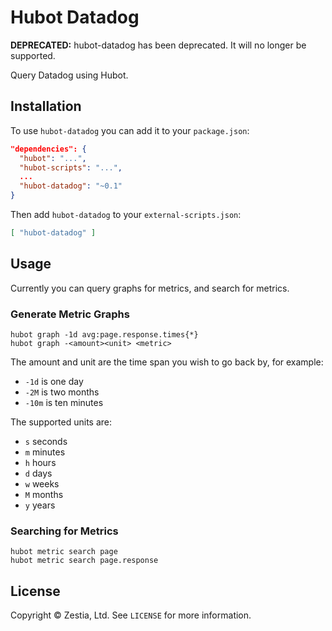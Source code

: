 # Hubot Datadog

**DEPRECATED:** hubot-datadog has been deprecated. It will no longer be supported.

Query Datadog using Hubot.

## Installation

To use `hubot-datadog` you can add it to your `package.json`:

```json
"dependencies": {
  "hubot": "...",
  "hubot-scripts": "...",
  ...
  "hubot-datadog": "~0.1"
}
```

Then add `hubot-datadog` to your `external-scripts.json`:

```json
[ "hubot-datadog" ]
```

## Usage

Currently you can query graphs for metrics, and search for metrics.

### Generate Metric Graphs

    hubot graph -1d avg:page.response.times{*}
    hubot graph -<amount><unit> <metric>

The amount and unit are the time span you wish to go back by, for example:

  * `-1d` is one day
  * `-2M` is two months
  * `-10m` is ten minutes

The supported units are:

  * `s` seconds
  * `m` minutes
  * `h` hours
  * `d` days
  * `w` weeks
  * `M` months
  * `y` years

### Searching for Metrics

    hubot metric search page
    hubot metric search page.response

## License

Copyright &copy; Zestia, Ltd. See `LICENSE` for more information.
